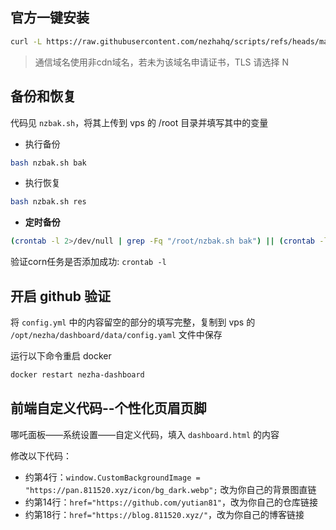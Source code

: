 ## 官方一键安装

```bash
curl -L https://raw.githubusercontent.com/nezhahq/scripts/refs/heads/main/install.sh -o nezha.sh && chmod +x nezha.sh && sudo ./nezha.sh
```

> 通信域名使用非cdn域名，若未为该域名申请证书，TLS 请选择 N

## 备份和恢复

代码见 `nzbak.sh`，将其上传到 vps 的 /root 目录并填写其中的变量

- 执行备份
```bash
bash nzbak.sh bak
```

- 执行恢复
```bash
bash nzbak.sh res
```

- **定时备份**
```bash
(crontab -l 2>/dev/null | grep -Fq "/root/nzbak.sh bak") || (crontab -l 2>/dev/null; echo '# 每天凌晨4点 (北京时间) 自动执行 Nezha 面板备份任务'; echo '0 20 * * * /bin/bash /root/nzbak.sh bak >/dev/null 2>&1') | crontab -
```

验证corn任务是否添加成功: `crontab -l`

## 开启 github 验证

将 `config.yml` 中的内容留空的部分的填写完整，复制到 vps 的 `/opt/nezha/dashboard/data/config.yaml` 文件中保存

运行以下命令重启 docker

```bash
docker restart nezha-dashboard
```

## 前端自定义代码--个性化页眉页脚

哪吒面板——系统设置——自定义代码，填入 `dashboard.html` 的内容

修改以下代码：

- 约第4行：`window.CustomBackgroundImage = "https://pan.811520.xyz/icon/bg_dark.webp";` 改为你自己的背景图直链
- 约第14行：`href="https://github.com/yutian81"`，改为你自己的仓库链接
- 约第18行：`href="https://blog.811520.xyz/"`，改为你自己的博客链接
